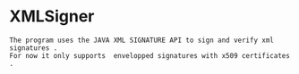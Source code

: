 # XMLSigner
    The program uses the JAVA XML SIGNATURE API to sign and verify xml signatures . 
    For now it only supports  envelopped signatures with x509 certificates .
